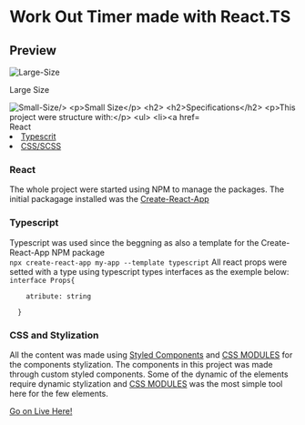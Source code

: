 <h1>Work Out Timer made with React.TS</h1>
<h2>Preview</h2>
 <image src="https://user-images.githubusercontent.com/38855938/187002679-b2194bf7-aebb-482f-84d9-334974773d71.png" alt="Large-Size"/>
 <p>Large Size</p>
 <image src="https://user-images.githubusercontent.com/38855938/187002522-0d583d88-c1e5-4624-9ed8-e37f146aac28.png" alt="Small-Size/>
  <p>Small Size</p>
<h2>
<h2>Specifications</h2>
 <p>This project were structure with:</p>
  <ul>
    <li><a href="#react">React</a></li>
    <li><a href="#ts">Typescrit</a></li>
    <li><a href="#css">CSS/SCSS</a></li>
  </ul>
  
  <h3 id="react">React</h3>
  The whole project were started using NPM to manage the packages.
  The initial packagage installed was the <a href="https://www.npmjs.com/package/create-react-app">Create-React-App</a>
  
  <h3 id="ts">Typescript</h3>
  Typescript was used since the beggning as also a template for the Create-React-App NPM package<br>
  <code>npx create-react-app my-app --template typescript</code>
  All react props were setted with a type using typescript types interfaces as the exemple below:<br>
  <code>interface Props{<br>
    atribute: string<br>
  }</code>
  
  <h3 id="css">CSS and Stylization</h3>
  All the content was made using <a href="">Styled Components</a> and <a href="https://create-react-app.dev/docs/adding-a-css-modules-stylesheet/">CSS MODULES</a> for the components stylization.
  The components in this project was made through custom styled components.
  Some of the dynamic of the elements require dynamic stylization and <a href="https://create-react-app.dev/docs/adding-a-css-modules-stylesheet/">CSS MODULES</a> was the most simple tool here for the few elements.
  
  <a href="https://hecris10.github.io/Work_Out_Timer_React/">Go on Live Here!</a>
 


  
 
